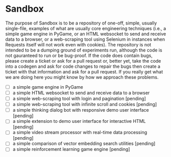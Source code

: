 # Sandbox

The purpose of Sandbox is to be a repository of one-off, simple, usually single-file, examples of what are usually core engineering techniques (i.e., a simple game engine in PyGame, or an HTML websocket to send and receive data to a browser, or a web-scraping tool using Selenium in instances when Requests itself will not work even with cookies). The repository is not intended to be a dumping ground of experiments run, although the code is not gauranteed to run or be bug-proof. If the code does contain bugs, please create a ticket or ask for a pull request or, better yet, take the code into a codegen and ask for code changes to repair the bugs then create a ticket with that information and ask for a pull request. If you really get what we are doing here you might know by how we approach these problems.

- [ ] a simple game engine in PyGame
- [ ] a simple HTML websocket to send and receive data to a browser
- [ ] a simple web-scraping tool with login and pagination [pending]
- [ ] a simple web-scraping tool with infinite scroll and cookies [pending]
- [ ] a simple thinking dialog bot with responsive demo user interface [pending]
- [ ] a simple extension to demo user interface for interactive HTML [pending]
- [ ] a simple video stream processor with real-time data processing [pending]
- [ ] a simple comparison of vector embedding search utilities [pending]
- [ ] a simple reinforcement learning game engine [pending]
